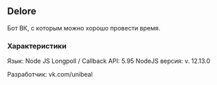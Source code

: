 ## Delore

Бот ВК, с которым можно хорошо провести время.

### Характеристики

Язык: Node JS
Longpoll / Callback API: 5.95
NodeJS версия: v. 12.13.0

Разработчик: vk.com/unibeal
